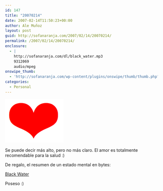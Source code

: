 ```yaml
---
id: 147
title: "20070214"
date: 2007-02-14T11:50:23+00:00
author: Ale Muñoz
layout: post
guid: http://sofanaranja.com/2007/02/14/20070214/
permalink: /2007/02/14/20070214/
enclosure:
  - |
    http://sofanaranja.com/dl/black_water.mp3
    9312069
    audio/mpeg
onswipe_thumb:
  - 'http://sofanaranja.com/wp-content/plugins/onswipe/thumb/thumb.php?src=/images/2007/02/a-loves-e.png&amp;w=600&amp;h=800&amp;zc=1&amp;q=75&amp;f=0'
categories:
  - Personal
---
```

![a loves e](/images/2007/02/a-loves-e.png)

Se puede decir más alto, pero no más claro. El amor es totalmente recomendable para la salud :)

De regalo, el resumen de un estado mental en bytes:

[Black Water](http://sofanaranja.com/dl/black_water.mp3)

Poseso :)
